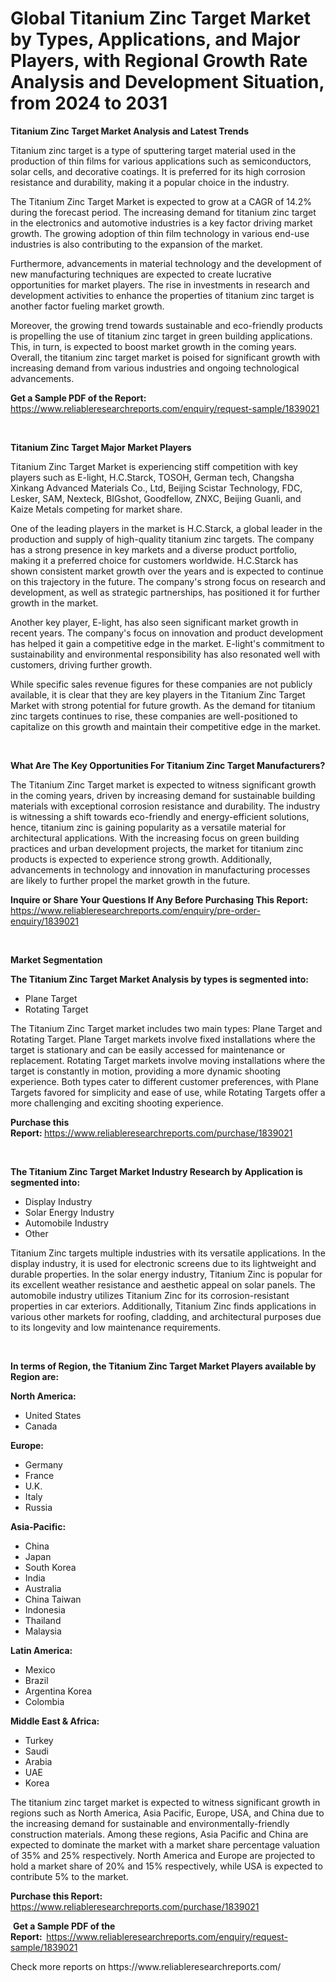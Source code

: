 <p><h1>Global Titanium Zinc Target Market by Types, Applications, and Major Players, with Regional Growth Rate Analysis and Development Situation, from 2024 to 2031</h1></p><p><strong>Titanium Zinc Target Market Analysis and Latest Trends</strong></p>
<p><p>Titanium zinc target is a type of sputtering target material used in the production of thin films for various applications such as semiconductors, solar cells, and decorative coatings. It is preferred for its high corrosion resistance and durability, making it a popular choice in the industry.</p><p>The Titanium Zinc Target Market is expected to grow at a CAGR of 14.2% during the forecast period. The increasing demand for titanium zinc target in the electronics and automotive industries is a key factor driving market growth. The growing adoption of thin film technology in various end-use industries is also contributing to the expansion of the market.</p><p>Furthermore, advancements in material technology and the development of new manufacturing techniques are expected to create lucrative opportunities for market players. The rise in investments in research and development activities to enhance the properties of titanium zinc target is another factor fueling market growth.</p><p>Moreover, the growing trend towards sustainable and eco-friendly products is propelling the use of titanium zinc target in green building applications. This, in turn, is expected to boost market growth in the coming years. Overall, the titanium zinc target market is poised for significant growth with increasing demand from various industries and ongoing technological advancements.</p></p>
<p><strong>Get a Sample PDF of the Report:&nbsp;</strong> <a href="https://www.reliableresearchreports.com/enquiry/request-sample/1839021">https://www.reliableresearchreports.com/enquiry/request-sample/1839021</a></p>
<p>&nbsp;</p>
<p><strong>Titanium Zinc Target Major Market Players</strong></p>
<p><p>Titanium Zinc Target Market is experiencing stiff competition with key players such as E-light, H.C.Starck, TOSOH, German tech, Changsha Xinkang Advanced Materials Co., Ltd, Beijing Scistar Technology, FDC, Lesker, SAM, Nexteck, BIGshot, Goodfellow, ZNXC, Beijing Guanli, and Kaize Metals competing for market share.</p><p>One of the leading players in the market is H.C.Starck, a global leader in the production and supply of high-quality titanium zinc targets. The company has a strong presence in key markets and a diverse product portfolio, making it a preferred choice for customers worldwide. H.C.Starck has shown consistent market growth over the years and is expected to continue on this trajectory in the future. The company's strong focus on research and development, as well as strategic partnerships, has positioned it for further growth in the market.</p><p>Another key player, E-light, has also seen significant market growth in recent years. The company's focus on innovation and product development has helped it gain a competitive edge in the market. E-light's commitment to sustainability and environmental responsibility has also resonated well with customers, driving further growth.</p><p>While specific sales revenue figures for these companies are not publicly available, it is clear that they are key players in the Titanium Zinc Target Market with strong potential for future growth. As the demand for titanium zinc targets continues to rise, these companies are well-positioned to capitalize on this growth and maintain their competitive edge in the market.</p></p>
<p>&nbsp;</p>
<p><strong>What Are The Key Opportunities For Titanium Zinc Target Manufacturers?</strong></p>
<p><p>The Titanium Zinc Target market is expected to witness significant growth in the coming years, driven by increasing demand for sustainable building materials with exceptional corrosion resistance and durability. The industry is witnessing a shift towards eco-friendly and energy-efficient solutions, hence, titanium zinc is gaining popularity as a versatile material for architectural applications. With the increasing focus on green building practices and urban development projects, the market for titanium zinc products is expected to experience strong growth. Additionally, advancements in technology and innovation in manufacturing processes are likely to further propel the market growth in the future.</p></p>
<p><strong>Inquire or Share Your Questions If Any Before Purchasing This Report:</strong> <a href="https://www.reliableresearchreports.com/enquiry/pre-order-enquiry/1839021">https://www.reliableresearchreports.com/enquiry/pre-order-enquiry/1839021</a></p>
<p>&nbsp;</p>
<p><strong>Market Segmentation</strong></p>
<p><strong>The Titanium Zinc Target Market Analysis by types is segmented into:</strong></p>
<p><ul><li>Plane Target</li><li>Rotating Target</li></ul></p>
<p><p>The Titanium Zinc Target market includes two main types: Plane Target and Rotating Target. Plane Target markets involve fixed installations where the target is stationary and can be easily accessed for maintenance or replacement. Rotating Target markets involve moving installations where the target is constantly in motion, providing a more dynamic shooting experience. Both types cater to different customer preferences, with Plane Targets favored for simplicity and ease of use, while Rotating Targets offer a more challenging and exciting shooting experience.</p></p>
<p><strong>Purchase this Report:&nbsp;</strong><a href="https://www.reliableresearchreports.com/purchase/1839021">https://www.reliableresearchreports.com/purchase/1839021</a></p>
<p>&nbsp;</p>
<p><strong>The Titanium Zinc Target Market Industry Research by Application is segmented into:</strong></p>
<p><ul><li>Display Industry</li><li>Solar Energy Industry</li><li>Automobile Industry</li><li>Other</li></ul></p>
<p><p>Titanium Zinc targets multiple industries with its versatile applications. In the display industry, it is used for electronic screens due to its lightweight and durable properties. In the solar energy industry, Titanium Zinc is popular for its excellent weather resistance and aesthetic appeal on solar panels. The automobile industry utilizes Titanium Zinc for its corrosion-resistant properties in car exteriors. Additionally, Titanium Zinc finds applications in various other markets for roofing, cladding, and architectural purposes due to its longevity and low maintenance requirements.</p></p>
<p>&nbsp;</p>
<p><strong>In terms of Region, the Titanium Zinc Target Market Players available by Region are:</strong></p>
<p>
    <p> <strong> North America: </strong>
        <ul>
            <li>United States</li>
            <li>Canada</li>
        </ul>
        </p> 
    <p> <strong> Europe: </strong>
        <ul>
            <li>Germany</li>
            <li>France</li>
            <li>U.K.</li>
            <li>Italy</li>
            <li>Russia</li>
        </ul>
        </p> 
    <p> <strong> Asia-Pacific: </strong>
        <ul>
            <li>China</li>
            <li>Japan</li>
            <li>South Korea</li>
            <li>India</li>
            <li>Australia</li>
            <li>China Taiwan</li>
            <li>Indonesia</li>
            <li>Thailand</li>
            <li>Malaysia</li>
        </ul>
        </p> 
    <p> <strong> Latin America: </strong>
        <ul>
            <li>Mexico</li>
            <li>Brazil</li>
            <li>Argentina Korea</li>
            <li>Colombia</li>
        </ul>
        </p> 
    <p> <strong> Middle East & Africa: </strong>
        <ul>
            <li>Turkey</li>
            <li>Saudi</li>
            <li>Arabia</li>
            <li>UAE</li>
            <li>Korea</li>
        </ul>
    </p>
    </p>
<p><p>The titanium zinc target market is expected to witness significant growth in regions such as North America, Asia Pacific, Europe, USA, and China due to the increasing demand for sustainable and environmentally-friendly construction materials. Among these regions, Asia Pacific and China are expected to dominate the market with a market share percentage valuation of 35% and 25% respectively. North America and Europe are projected to hold a market share of 20% and 15% respectively, while USA is expected to contribute 5% to the market.</p></p>
<p><strong>Purchase this Report: </strong><a href="https://www.reliableresearchreports.com/purchase/1839021">https://www.reliableresearchreports.com/purchase/1839021</a></p>
<p>&nbsp;<strong>Get a Sample PDF of the Report:&nbsp;&nbsp;</strong><a href="https://www.reliableresearchreports.com/enquiry/request-sample/1839021">https://www.reliableresearchreports.com/enquiry/request-sample/1839021</a></p>
<p><strong></strong></p>
<p>Check more reports on https://www.reliableresearchreports.com/</p>